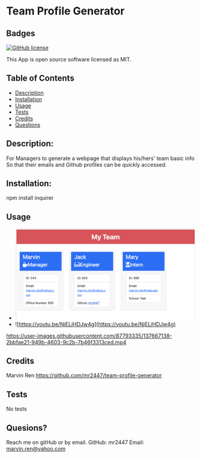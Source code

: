 # Team Profile Generator
  ## Badges
  
  [![GitHub license](https://img.shields.io/badge/license-MIT-blue.svg)](https://choosealicense.com/licenses/mit/)
  
  This App is open source software licensed as MIT.
  ## Table of Contents
  * [Description](https://github.com/mr2447/potential-enigma/tree/main/Develop/dist#description)
  * [Installation](https://github.com/mr2447/potential-enigma/tree/main/Develop/dist#installation)
  * [Usage](https://github.com/mr2447/potential-enigma/tree/main/Develop/dist#usage)
  * [Tests](https://github.com/mr2447/potential-enigma/tree/main/Develop/dist#tests)
  * [Credits](https://github.com/mr2447/potential-enigma/tree/main/Develop/dist#Credits)
  * [Questions](https://github.com/mr2447/potential-enigma/tree/main/Develop/dist#questions)
  ## Description: 
  For Managers to generate a webpage that displays his/hers' team basic info So that their emails and Github profiles can be quickly accessed.
  ## Installation: 
  npm install inquirer
  ## Usage
  * ![terminal in VS](./assets/images/team-profile-generator.jpeg)
  * ![https://youtu.be/NjELjHDJw4g](https://youtu.be/NjELjHDJw4g)

https://user-images.githubusercontent.com/87793335/137667138-2bbfae21-949b-4603-9c2b-7b46f3313ced.mp4


  ## Credits 
  Marvin Ren https://github.com/mr2447/team-profile-generator
  ## Tests
  No tests
  ## Quesions?
  Reach me on gitHub or by email. 
  GitHub: mr2447
  Email: marvin.ren@yahoo.com
